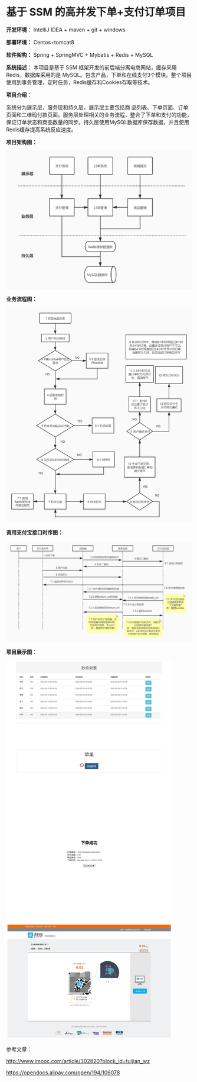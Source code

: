 # 基于 SSM 的高并发下单+支付订单项目

**开发环境：** IntelliJ IDEA + maven + git + windows

**部署环境：** Centos+tomcat8

**软件架构：** Spring + SpringMVC + Mybatis   + Redis + MySQL 

**系统描述：** 本项目是基于 SSM 框架开发的前后端分离电商网站，缓存采用Redis，数据库采用的是 MySQL。包含产品，下单和在线支付3个模块。整个项目使用到事务管理，定时任务，Redis缓存和Cookies存取等技术。

**项目介绍：**

系统分为展示层，服务层和持久层。展示层主要包括商 品列表、下单页面、订单页面和二维码付款页面。服务层处理相关的业务流程，整合了下单和支付的功能，保证订单状态和商品数量的同步。持久层使用MySQL数据库保存数据，并且使用Redis缓存提高系统反应速度。

**项目架构图：**

![avatar](/pic/shop架构图.jpg)

**业务流程图：**

![avatar](/pic/shop业务流程图.jpg)

**调用支付宝接口时序图：**

![avatar](/pic/shop调用支付宝接口时序图.jpg)





**项目展示图：**

![avatar](/pic/项目展示图.jpg)



参考文章：

http://www.imooc.com/article/302820?block_id=tuijian_wz

https://opendocs.alipay.com/open/194/106078
